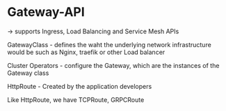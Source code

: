 # Gateway-API

-> supports Ingress, Load Balancing and Service Mesh APIs

GatewayClass - defines the waht the underlying network infrastructure would be such as Nginx, traefik or other Load balancer

Cluster Operators - configure the Gateway, which are the instances of the Gateway class

HttpRoute - Created by the application developers

Like HttpRoute, we have TCPRoute, GRPCRoute
